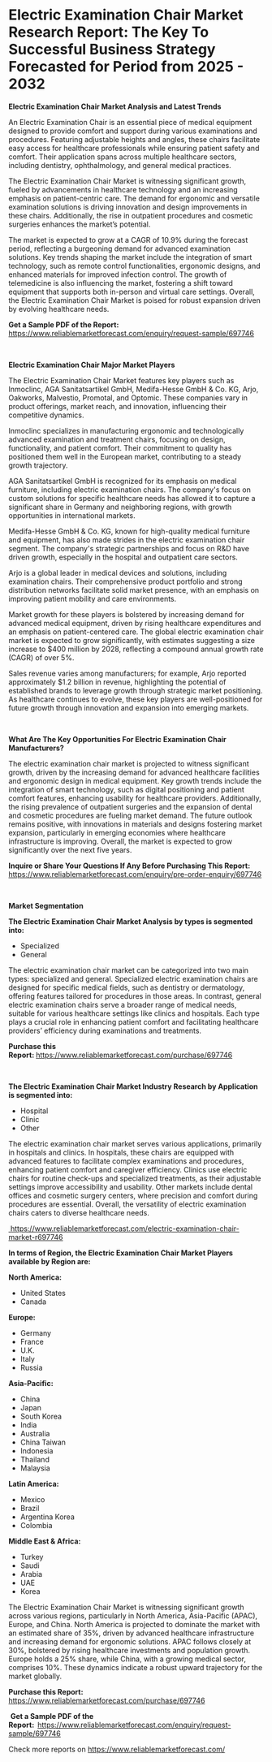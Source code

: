 <p><h1>Electric Examination Chair Market Research Report: The Key To Successful Business Strategy Forecasted for Period from 2025 - 2032</h1></p><p><strong>Electric Examination Chair Market Analysis and Latest Trends</strong></p>
<p><p>An Electric Examination Chair is an essential piece of medical equipment designed to provide comfort and support during various examinations and procedures. Featuring adjustable heights and angles, these chairs facilitate easy access for healthcare professionals while ensuring patient safety and comfort. Their application spans across multiple healthcare sectors, including dentistry, ophthalmology, and general medical practices.</p><p>The Electric Examination Chair Market is witnessing significant growth, fueled by advancements in healthcare technology and an increasing emphasis on patient-centric care. The demand for ergonomic and versatile examination solutions is driving innovation and design improvements in these chairs. Additionally, the rise in outpatient procedures and cosmetic surgeries enhances the market’s potential.</p><p>The market is expected to grow at a CAGR of 10.9% during the forecast period, reflecting a burgeoning demand for advanced examination solutions. Key trends shaping the market include the integration of smart technology, such as remote control functionalities, ergonomic designs, and enhanced materials for improved infection control. The growth of telemedicine is also influencing the market, fostering a shift toward equipment that supports both in-person and virtual care settings. Overall, the Electric Examination Chair Market is poised for robust expansion driven by evolving healthcare needs.</p></p>
<p><strong>Get a Sample PDF of the Report:&nbsp;</strong> <a href="https://www.reliablemarketforecast.com/enquiry/request-sample/697746?utm_campaign=3081&utm_medium=2&utm_source=Github&utm_content=ia&utm_term=23032025&utm_id=electric-examination-chair">https://www.reliablemarketforecast.com/enquiry/request-sample/697746</a></p>
<p>&nbsp;</p>
<p><strong>Electric Examination Chair Major Market Players</strong></p>
<p><p>The Electric Examination Chair Market features key players such as Inmoclinc, AGA Sanitatsartikel GmbH, Medifa-Hesse GmbH & Co. KG, Arjo, Oakworks, Malvestio, Promotal, and Optomic. These companies vary in product offerings, market reach, and innovation, influencing their competitive dynamics.</p><p>Inmoclinc specializes in manufacturing ergonomic and technologically advanced examination and treatment chairs, focusing on design, functionality, and patient comfort. Their commitment to quality has positioned them well in the European market, contributing to a steady growth trajectory.</p><p>AGA Sanitatsartikel GmbH is recognized for its emphasis on medical furniture, including electric examination chairs. The company's focus on custom solutions for specific healthcare needs has allowed it to capture a significant share in Germany and neighboring regions, with growth opportunities in international markets.</p><p>Medifa-Hesse GmbH & Co. KG, known for high-quality medical furniture and equipment, has also made strides in the electric examination chair segment. The company's strategic partnerships and focus on R&D have driven growth, especially in the hospital and outpatient care sectors.</p><p>Arjo is a global leader in medical devices and solutions, including examination chairs. Their comprehensive product portfolio and strong distribution networks facilitate solid market presence, with an emphasis on improving patient mobility and care environments.</p><p>Market growth for these players is bolstered by increasing demand for advanced medical equipment, driven by rising healthcare expenditures and an emphasis on patient-centered care. The global electric examination chair market is expected to grow significantly, with estimates suggesting a size increase to $400 million by 2028, reflecting a compound annual growth rate (CAGR) of over 5%.</p><p>Sales revenue varies among manufacturers; for example, Arjo reported approximately $1.2 billion in revenue, highlighting the potential of established brands to leverage growth through strategic market positioning. As healthcare continues to evolve, these key players are well-positioned for future growth through innovation and expansion into emerging markets.</p></p>
<p>&nbsp;</p>
<p><strong>What Are The Key Opportunities For Electric Examination Chair Manufacturers?</strong></p>
<p><p>The electric examination chair market is projected to witness significant growth, driven by the increasing demand for advanced healthcare facilities and ergonomic design in medical equipment. Key growth trends include the integration of smart technology, such as digital positioning and patient comfort features, enhancing usability for healthcare providers. Additionally, the rising prevalence of outpatient surgeries and the expansion of dental and cosmetic procedures are fueling market demand. The future outlook remains positive, with innovations in materials and designs fostering market expansion, particularly in emerging economies where healthcare infrastructure is improving. Overall, the market is expected to grow significantly over the next five years.</p></p>
<p><strong>Inquire or Share Your Questions If Any Before Purchasing This Report:</strong> <a href="https://www.reliablemarketforecast.com/enquiry/pre-order-enquiry/697746?utm_campaign=3081&utm_medium=2&utm_source=Github&utm_content=ia&utm_term=23032025&utm_id=electric-examination-chair">https://www.reliablemarketforecast.com/enquiry/pre-order-enquiry/697746</a></p>
<p>&nbsp;</p>
<p><strong>Market Segmentation</strong></p>
<p><strong>The Electric Examination Chair Market Analysis by types is segmented into:</strong></p>
<p><ul><li>Specialized</li><li>General</li></ul></p>
<p><p>The electric examination chair market can be categorized into two main types: specialized and general. Specialized electric examination chairs are designed for specific medical fields, such as dentistry or dermatology, offering features tailored for procedures in those areas. In contrast, general electric examination chairs serve a broader range of medical needs, suitable for various healthcare settings like clinics and hospitals. Each type plays a crucial role in enhancing patient comfort and facilitating healthcare providers’ efficiency during examinations and treatments.</p></p>
<p><strong>Purchase this Report:&nbsp;</strong><a href="https://www.reliablemarketforecast.com/purchase/697746?utm_campaign=3081&utm_medium=2&utm_source=Github&utm_content=ia&utm_term=23032025&utm_id=electric-examination-chair">https://www.reliablemarketforecast.com/purchase/697746</a></p>
<p>&nbsp;</p>
<p><strong>The Electric Examination Chair Market Industry Research by Application is segmented into:</strong></p>
<p><ul><li>Hospital</li><li>Clinic</li><li>Other</li></ul></p>
<p><p>The electric examination chair market serves various applications, primarily in hospitals and clinics. In hospitals, these chairs are equipped with advanced features to facilitate complex examinations and procedures, enhancing patient comfort and caregiver efficiency. Clinics use electric chairs for routine check-ups and specialized treatments, as their adjustable settings improve accessibility and usability. Other markets include dental offices and cosmetic surgery centers, where precision and comfort during procedures are essential. Overall, the versatility of electric examination chairs caters to diverse healthcare needs.</p></p>
<p><a href="https://www.reliablemarketforecast.com/electric-examination-chair-market-r697746?utm_campaign=3081&utm_medium=2&utm_source=Github&utm_content=ia&utm_term=23032025&utm_id=electric-examination-chair">&nbsp;https://www.reliablemarketforecast.com/electric-examination-chair-market-r697746</a></p>
<p><strong>In terms of Region, the Electric Examination Chair Market Players available by Region are:</strong></p>
<p>
    <p> <strong> North America: </strong>
        <ul>
            <li>United States</li>
            <li>Canada</li>
        </ul>
        </p> 
    <p> <strong> Europe: </strong>
        <ul>
            <li>Germany</li>
            <li>France</li>
            <li>U.K.</li>
            <li>Italy</li>
            <li>Russia</li>
        </ul>
        </p> 
    <p> <strong> Asia-Pacific: </strong>
        <ul>
            <li>China</li>
            <li>Japan</li>
            <li>South Korea</li>
            <li>India</li>
            <li>Australia</li>
            <li>China Taiwan</li>
            <li>Indonesia</li>
            <li>Thailand</li>
            <li>Malaysia</li>
        </ul>
        </p> 
    <p> <strong> Latin America: </strong>
        <ul>
            <li>Mexico</li>
            <li>Brazil</li>
            <li>Argentina Korea</li>
            <li>Colombia</li>
        </ul>
        </p> 
    <p> <strong> Middle East & Africa: </strong>
        <ul>
            <li>Turkey</li>
            <li>Saudi</li>
            <li>Arabia</li>
            <li>UAE</li>
            <li>Korea</li>
        </ul>
    </p>
    </p>
<p><p>The Electric Examination Chair Market is witnessing significant growth across various regions, particularly in North America, Asia-Pacific (APAC), Europe, and China. North America is projected to dominate the market with an estimated share of 35%, driven by advanced healthcare infrastructure and increasing demand for ergonomic solutions. APAC follows closely at 30%, bolstered by rising healthcare investments and population growth. Europe holds a 25% share, while China, with a growing medical sector, comprises 10%. These dynamics indicate a robust upward trajectory for the market globally.</p></p>
<p><strong>Purchase this Report: </strong><a href="https://www.reliablemarketforecast.com/purchase/697746?utm_campaign=3081&utm_medium=2&utm_source=Github&utm_content=ia&utm_term=23032025&utm_id=electric-examination-chair">https://www.reliablemarketforecast.com/purchase/697746</a></p>
<p>&nbsp;<strong>Get a Sample PDF of the Report:&nbsp;&nbsp;</strong><a href="https://www.reliablemarketforecast.com/enquiry/request-sample/697746?utm_campaign=3081&utm_medium=2&utm_source=Github&utm_content=ia&utm_term=23032025&utm_id=electric-examination-chair">https://www.reliablemarketforecast.com/enquiry/request-sample/697746</a></p>
<p><strong></strong></p>
<p>Check more reports on <a href="https://www.reliablemarketforecast.com/?utm_campaign=3081&utm_medium=2&utm_source=Github&utm_content=ia&utm_term=23032025&utm_id=electric-examination-chair">https://www.reliablemarketforecast.com/</a></p>